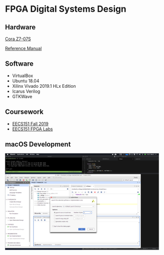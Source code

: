 # FPGA Digital Systems Design

## Hardware

[Cora Z7-07S](https://reference.digilentinc.com/reference/programmable-logic/cora-z7/start)

[Reference Manual](https://reference.digilentinc.com/reference/programmable-logic/cora-z7/reference-manual)

## Software

- VirtualBox
- Ubuntu 18.04
- Xilinx Vivado 2019.1 HLx Edition
- Icarus Verilog
- GTKWave

## Coursework

- [EECS151 Fall 2019](http://inst.eecs.berkeley.edu/~eecs151/fa19/)
- [EECS151 FPGA Labs](https://github.com/EECS150/fpga_labs_fa19)

## macOS Development

![](assets/vivando-on-virtualbox-with-xforwarding-and-shared-folders.png)
